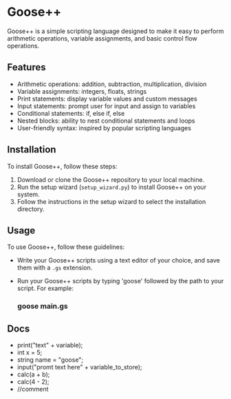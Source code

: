 # Goose++

Goose++ is a simple scripting language designed to make it easy to perform arithmetic operations, variable assignments, and basic control flow operations.

## Features

- Arithmetic operations: addition, subtraction, multiplication, division
- Variable assignments: integers, floats, strings
- Print statements: display variable values and custom messages
- Input statements: prompt user for input and assign to variables
- Conditional statements: if, else if, else
- Nested blocks: ability to nest conditional statements and loops
- User-friendly syntax: inspired by popular scripting languages

## Installation

To install Goose++, follow these steps:

1. Download or clone the Goose++ repository to your local machine.
2. Run the setup wizard (`setup_wizard.py`) to install Goose++ on your system.
3. Follow the instructions in the setup wizard to select the installation directory.

## Usage

To use Goose++, follow these guidelines:

- Write your Goose++ scripts using a text editor of your choice, and save them with a `.gs` extension.
- Run your Goose++ scripts by typing 'goose' followed by the path to your script. For example:

    ### goose main.gs

## Docs
- print("text" + variable);
- int x = 5;
- string name = "goose";
- input("promt text here" + variable_to_store);
- calc(a + b);
- calc(4 - 2);
- //comment
